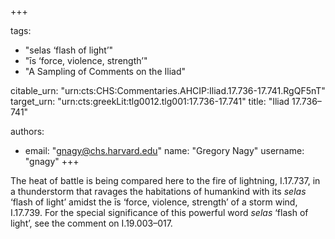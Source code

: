 +++

tags:
- "selas ‘flash of light’"
- "īs ‘force, violence, strength’"
- "A Sampling of Comments on the Iliad"

citable_urn: "urn:cts:CHS:Commentaries.AHCIP:Iliad.17.736-17.741.RgQF5nT"
target_urn: "urn:cts:greekLit:tlg0012.tlg001:17.736-17.741"
title: "Iliad 17.736–741"

authors:
- email: "gnagy@chs.harvard.edu"
  name: "Gregory Nagy"
  username: "gnagy"
+++

<p>The heat of battle is being compared here to the fire of lightning, I.17.737, in a thunderstorm that ravages the habitations of humankind with its <em>selas</em> ‘flash of light’ amidst the īs ‘force, violence, strength’ of a storm wind, I.17.739. For the special significance of this powerful word <em>selas</em> ‘flash of light’, see the comment on I.19.003–017.  </p>